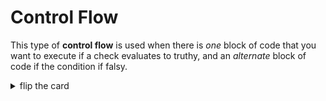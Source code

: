 # Control Flow

This type of **control flow** is used when there is _one_ block of code that you
want to execute if a check evaluates to truthy, and an _alternate_ block of code
if the condition if falsy.

<details>
<summary>flip the card</summary>
<br>

## An `if`/`else` Conditional Statement

```js
'use strict';

let didConfirm = confirm('yes? no?');

if (didConfirm === true) {
	alert('hello!');
} else {
	alert('good bye.');
}

alert('all done.');
```

</details>
